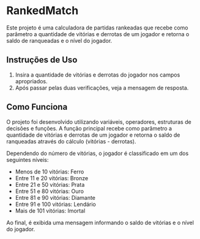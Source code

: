 # RankedMatch

Este projeto é uma calculadora de partidas rankeadas que recebe como parâmetro a quantidade de vitórias e derrotas de um jogador e retorna o saldo de ranqueadas e o nível do jogador.

## Instruções de Uso

1. Insira a quantidade de vitórias e derrotas do jogador nos campos apropriados.
2. Após passar pelas duas verificações, veja a mensagem de resposta.

## Como Funciona

O projeto foi desenvolvido utilizando variáveis, operadores, estruturas de decisões e funções. A função principal recebe como parâmetro a quantidade de vitórias e derrotas de um jogador e retorna o saldo de ranqueadas através do cálculo (vitórias - derrotas).

Dependendo do número de vitórias, o jogador é classificado em um dos seguintes níveis:

- Menos de 10 vitórias: Ferro
- Entre 11 e 20 vitórias: Bronze
- Entre 21 e 50 vitórias: Prata
- Entre 51 e 80 vitórias: Ouro
- Entre 81 e 90 vitórias: Diamante
- Entre 91 e 100 vitórias: Lendário
- Mais de 101 vitórias: Imortal

Ao final, é exibida uma mensagem informando o saldo de vitórias e o nível do jogador.

